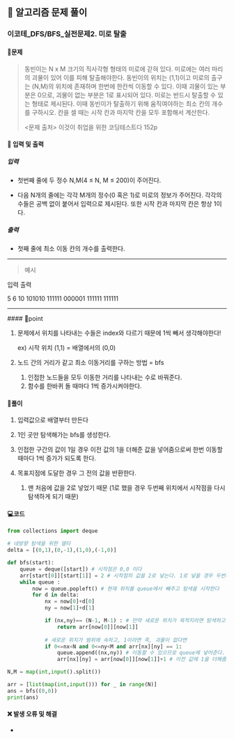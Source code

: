 ## 🐌 알고리즘 문제 풀이

### 이코테\_DFS/BFS_실전문제2. 미로 탈출

#### 📒문제

> 동빈이는 N x M 크기의 직사각형 형태의 미로에 갇혀 있다. 미로에는 여러 마리의 괴물이 있어 이를 피해 탈출해야한다. 동빈이의 위치는 (1,1)이고 미로의 출구는 (N,M)의 위치에 존재하며 한번에 한칸씩 이동할 수 있다. 이때 괴물이 있는 부분은 0으로, 괴물이 없는 부분은 1로 표시되어 있다. 미로는 반드시 탈출할 수 있는 형태로 제시된다. 이때 동빈이가 탈출하기 위해 움직여야하는 최소 칸의 개수를 구하시오. 칸을 셀 때는 시작 칸과 마지막 칸을 모두 포함해서 계산한다.
>
> <문제 출처> 이것이 취업을 위한 코딩테스트다 152p



#### :pushpin: 입력 및 출력

##### 입력

- 첫번째 줄에 두 정수 N,M(4 ≤ N, M ≤ 200)이 주어진다. 

- 다음 N개의 줄에는 각각 M개의 정수(0 혹은 1)로 미로의 정보가 주어진다. 각각의 수들은 공백 없이 붙어서 입력으로 제시된다. 또한 시작 칸과 마지막 칸은 항상 1이다.

  

##### 출력

- 첫째 줄에 최소 이동 칸의 개수를 출력한다.

---

> 예시

입력				출력 

5 6					10
101010
111111
000001
111111
111111

<hr>
#### 🚀point

1. 문제에서 위치를 나타내는 수들은 index와 다르기 때문에 1씩 빼서 생각해야한다!

   ex) 시작 위치 (1,1) = 배열에서의 (0,0)

2. 노드 간의 거리가 같고 최소 이동거리를 구하는 방법 = bfs

   1. 인접한 노드들을 모두 이동한 거리를 나타내는 수로 바꿔준다.
   2. 함수를 한바퀴 돌 때마다 1씩 증가시켜야한다.





#### 🔎풀이

1. 입력값으로 배열부터 만든다

1. 1인 곳만 탐색해가는 bfs를 생성한다.

1. 인접한 구간의 값이 1일 경우 이전 값의 1을 더해준 값을 넣어줌으로써 한번 이동할 때마다 1씩 증가가 되도록 한다.

1. 목표지점에 도달한 경우 그 전의 값을 반환한다.

   1. 맨 처음에 값을 2로 넣었기 때문 (1로 했을 경우 두번째 위치에서 시작점을 다시 탐색하게 되기 때문)

   

#### 💻코드

```python
from collections import deque

# 네방향 탐색을 위한 델타
delta = [(0,1),(0,-1),(1,0),(-1,0)]

def bfs(start):
    queue = deque([start]) # 시작점은 0,0 이다
    arr[start[0]][start[1]] = 2 # 시작점의 값을 2로 넣는다. 1로 넣을 경우 두번째 위치에서 탐색할 때 돌아오게 되기 때문
    while queue :
        now = queue.popleft() # 현재 위치를 queue에서 빼주고 탐색을 시작한다
        for d in delta: 
            nx = now[0]+d[0]
            ny = now[1]+d[1]

            if (nx,ny)== (N-1, M-1) : # 만약 새로운 위치가 목적지라면 탐색하고 있는 기준 위치의 값을 반환하면서 함수를 끝낸다.
                return arr[now[0]][now[1]]
			
            # 새로운 위치가 범위에 속하고, 1이라면 즉, 괴물이 없다면
            if 0<=nx<N and 0<=ny<M and arr[nx][ny] == 1:
                queue.append((nx,ny)) # 이동할 수 있으므로 queue에 넣어준다.
                arr[nx][ny] = arr[now[0]][now[1]]+1 # 이전 값에 1을 더해줌으로써 몇번째 이동중인지 값을 나타내도록 한다.

N,M = map(int,input().split())

arr = [list(map(int,input())) for _ in range(N)]
ans = bfs((0,0))
print(ans)
```



#### ❌ 발생 오류 및 해결

- 
